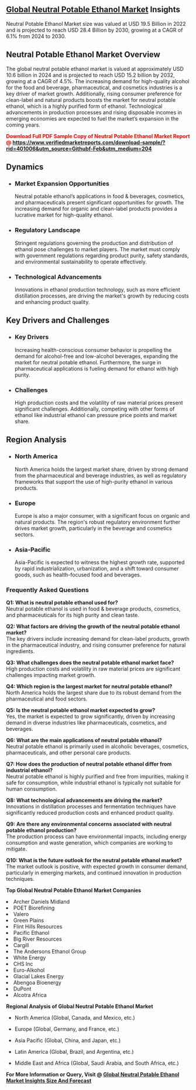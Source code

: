 <h2><a href="https://www.verifiedmarketreports.com/download-sample/?rid=401006&amp;utm_source=Githubf&amp;utm_medium=204" target="_blank">Global Neutral Potable Ethanol Market</a> Insights</h2><p>Neutral Potable Ethanol Market size was valued at USD 19.5 Billion in 2022 and is projected to reach USD 28.4 Billion by 2030, growing at a CAGR of 6.1% from 2024 to 2030.</p><p> <h2>Neutral Potable Ethanol Market Overview</h2> <p>The global neutral potable ethanol market is valued at approximately USD 10.6 billion in 2024 and is projected to reach USD 15.2 billion by 2032, growing at a CAGR of 4.5%. The increasing demand for high-quality alcohol for the food and beverage, pharmaceutical, and cosmetics industries is a key driver of market growth. Additionally, rising consumer preference for clean-label and natural products boosts the market for neutral potable ethanol, which is a highly purified form of ethanol. Technological advancements in production processes and rising disposable incomes in emerging economies are expected to fuel the market’s expansion in the coming years.</p> <p><b><p><span class=""><span style="color: #ff0000;"><strong>Download Full PDF Sample Copy of Neutral Potable Ethanol Market Report</strong> @ </span><a href="https://www.verifiedmarketreports.com/download-sample/?rid=401006&amp;utm_source=Githubf-Feb&amp;utm_medium=204" target="_blank">https://www.verifiedmarketreports.com/download-sample/?rid=401006&amp;utm_source=Githubf-Feb&amp;utm_medium=204</a></span></p></b></p> <h2>Dynamics</h2> <ul> <li><h3>Market Expansion Opportunities</h3> Neutral potable ethanol’s applications in food & beverages, cosmetics, and pharmaceuticals present significant opportunities for growth. The increasing demand for organic and clean-label products provides a lucrative market for high-quality ethanol.</li> <li><h3>Regulatory Landscape</h3> Stringent regulations governing the production and distribution of ethanol pose challenges to market players. The market must comply with government regulations regarding product purity, safety standards, and environmental sustainability to operate effectively.</li> <li><h3>Technological Advancements</h3> Innovations in ethanol production technology, such as more efficient distillation processes, are driving the market's growth by reducing costs and enhancing product quality.</li> </ul> <h2>Key Drivers and Challenges</h2> <ul> <li><h3>Key Drivers</h3> Increasing health-conscious consumer behavior is propelling the demand for alcohol-free and low-alcohol beverages, expanding the market for neutral potable ethanol. Furthermore, the surge in pharmaceutical applications is fueling demand for ethanol with high purity.</li> <li><h3>Challenges</h3> High production costs and the volatility of raw material prices present significant challenges. Additionally, competing with other forms of ethanol like industrial ethanol can pressure price points and market share.</li> </ul> <h2>Region Analysis</h2> <ul> <li><h3>North America</h3> North America holds the largest market share, driven by strong demand from the pharmaceutical and beverage industries, as well as regulatory frameworks that support the use of high-purity ethanol in various products.</li> <li><h3>Europe</h3> Europe is also a major consumer, with a significant focus on organic and natural products. The region's robust regulatory environment further drives market growth, particularly in the beverage and cosmetics sectors.</li> <li><h3>Asia-Pacific</h3> Asia-Pacific is expected to witness the highest growth rate, supported by rapid industrialization, urbanization, and a shift toward consumer goods, such as health-focused food and beverages.</li> </ul> <h3>Frequently Asked Questions</h3> <p><b>Q1: What is neutral potable ethanol used for?</b><br> Neutral potable ethanol is used in food & beverage products, cosmetics, and pharmaceuticals for its high purity and clean taste.</p> <p><b>Q2: What factors are driving the growth of the neutral potable ethanol market?</b><br> The key drivers include increasing demand for clean-label products, growth in the pharmaceutical industry, and rising consumer preference for natural ingredients.</p> <p><b>Q3: What challenges does the neutral potable ethanol market face?</b><br> High production costs and volatility in raw material prices are significant challenges impacting market growth.</p> <p><b>Q4: Which region is the largest market for neutral potable ethanol?</b><br> North America holds the largest share due to its robust demand from the pharmaceutical and food sectors.</p> <p><b>Q5: Is the neutral potable ethanol market expected to grow?</b><br> Yes, the market is expected to grow significantly, driven by increasing demand in diverse industries like pharmaceuticals, cosmetics, and beverages.</p> <p><b>Q6: What are the main applications of neutral potable ethanol?</b><br> Neutral potable ethanol is primarily used in alcoholic beverages, cosmetics, pharmaceuticals, and other personal care products.</p> <p><b>Q7: How does the production of neutral potable ethanol differ from industrial ethanol?</b><br> Neutral potable ethanol is highly purified and free from impurities, making it safe for consumption, while industrial ethanol is typically not suitable for human consumption.</p> <p><b>Q8: What technological advancements are driving the market?</b><br> Innovations in distillation processes and fermentation techniques have significantly reduced production costs and enhanced product quality.</p> <p><b>Q9: Are there any environmental concerns associated with neutral potable ethanol production?</b><br> The production process can have environmental impacts, including energy consumption and waste generation, which companies are working to mitigate.</p> <p><b>Q10: What is the future outlook for the neutral potable ethanol market?</b><br> The market outlook is positive, with expected growth in consumer demand, particularly in emerging markets, and continued innovation in production techniques.</p> </p><p><strong>Top Global Neutral Potable Ethanol Market Companies</strong></p><div data-test-id=""><p><li>Archer Daniels Midland</li><li> POET Biorefining</li><li> Valero</li><li> Green Plains</li><li> Flint Hills Resources</li><li> Pacific Ethanol</li><li> Big River Resources</li><li> Cargill</li><li> The Andersons Ethanol Group</li><li> White Energy</li><li> CHS Inc</li><li> Euro-Alkohol</li><li> Glacial Lakes Energy</li><li> Abengoa Bioenergy</li><li> DuPont</li><li> Alcotra Africa</li></p><div><strong>Regional Analysis of&nbsp;Global Neutral Potable Ethanol Market</strong></div><ul><li dir="ltr"><p dir="ltr">North America&nbsp;(Global, Canada, and Mexico, etc.)</p></li><li dir="ltr"><p dir="ltr">Europe (Global, Germany, and France, etc.)</p></li><li dir="ltr"><p dir="ltr">Asia Pacific&nbsp;(Global, China, and Japan, etc.)</p></li><li dir="ltr"><p dir="ltr">Latin America&nbsp;(Global, Brazil, and Argentina, etc.)</p></li><li dir="ltr">Middle East and Africa&nbsp;(Global, Saudi Arabia, and South Africa, etc.)</li></ul><p><strong>For More Information or Query, Visit @&nbsp;</strong><strong><a href="https://www.verifiedmarketreports.com/product/neutral-potable-ethanol-market/?utm_source=Githubf&amp;utm_medium=204" target="_blank">Global Neutral Potable Ethanol Market Insights Size And Forecast</a></strong></p></div>
